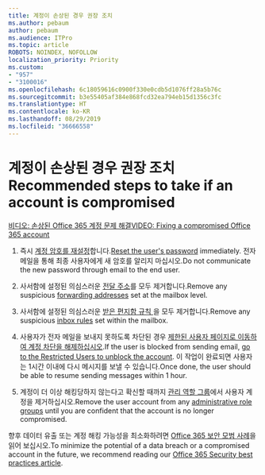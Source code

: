 ```yaml
---
title: 계정이 손상된 경우 권장 조치
ms.author: pebaum
author: pebaum
ms.audience: ITPro
ms.topic: article
ROBOTS: NOINDEX, NOFOLLOW
localization_priority: Priority
ms.custom:
- "957"
- "3100016"
ms.openlocfilehash: 6c18059616c0900f330e0cdb5d1076ff28a5b76c
ms.sourcegitcommit: b3e55405af384e868fcd32ea794eb15d1356c3fc
ms.translationtype: HT
ms.contentlocale: ko-KR
ms.lasthandoff: 08/29/2019
ms.locfileid: "36666558"
---
```

# <a name="recommended-steps-to-take-if-an-account-is-compromised"></a><span data-ttu-id="57939-102">계정이 손상된 경우 권장 조치</span><span class="sxs-lookup"><span data-stu-id="57939-102">Recommended steps to take if an account is compromised</span></span>

[<span data-ttu-id="57939-103">비디오: 손상된 Office 365 계정 문제 해결</span><span class="sxs-lookup"><span data-stu-id="57939-103">VIDEO: Fixing a compromised Office 365 account</span></span>](https://www.microsoft.com/videoplayer/embed/RE2jvOb?pid=ocpVideo0-innerdiv-oneplayer&amp;postJsllMsg=true&amp;maskLevel=20&amp;autoplay=true)
  
1. <span data-ttu-id="57939-104">즉시 [계정 암호를 재설정](https://support.office.com/article/7a5d073b-7fae-4aa5-8f96-9ecd041aba9c)합니다.</span><span class="sxs-lookup"><span data-stu-id="57939-104">[Reset the user's password](https://support.office.com/article/7a5d073b-7fae-4aa5-8f96-9ecd041aba9c) immediately.</span></span> <span data-ttu-id="57939-105">전자 메일을 통해 최종 사용자에게 새 암호를 알리지 마십시오.</span><span class="sxs-lookup"><span data-stu-id="57939-105">Do not communicate the new password through email to the end user.</span></span>

2. <span data-ttu-id="57939-106">사서함에 설정된 의심스러운 [전달 주소](https://support.office.com/article/ab5eb117-0f22-4fa7-a662-3a6bdb0add74)를 모두 제거합니다.</span><span class="sxs-lookup"><span data-stu-id="57939-106">Remove any suspicious [forwarding addresses](https://support.office.com/article/ab5eb117-0f22-4fa7-a662-3a6bdb0add74) set at the mailbox level.</span></span>

3. <span data-ttu-id="57939-107">사서함에 설정된 의심스러운 [받은 편지함 규칙 ](https://support.office.com/article/1433E3A0-7FB0-4999-B536-50E05CB67FED)을 모두 제거합니다.</span><span class="sxs-lookup"><span data-stu-id="57939-107">Remove any suspicious [inbox rules](https://support.office.com/article/1433E3A0-7FB0-4999-B536-50E05CB67FED) set within the mailbox.</span></span>

4. <span data-ttu-id="57939-108">사용자가 전자 메일을 보내지 못하도록 차단된 경우 [제한된 사용자 페이지로 이동하여 계정 차단을 해제하십시오](https://protection.office.com/?hash=/restrictedusers).</span><span class="sxs-lookup"><span data-stu-id="57939-108">If the user is blocked from sending email, [go to the Restricted Users to unblock the account](https://protection.office.com/?hash=/restrictedusers).</span></span> <span data-ttu-id="57939-109">이 작업이 완료되면 사용자는 1시간 이내에 다시 메시지를 보낼 수 있습니다.</span><span class="sxs-lookup"><span data-stu-id="57939-109">Once done, the user should be able to resume sending messages within 1 hour.</span></span>

5. <span data-ttu-id="57939-110">계정이 더 이상 해킹당하지 않는다고 확신할 때까지 [관리 역할 그룹](https://support.office.com/article/eac4d046-1afd-4f1a-85fc-8219c79e1504)에서 사용자 계정을 제거하십시오.</span><span class="sxs-lookup"><span data-stu-id="57939-110">Remove the user account from any [administrative role groups](https://support.office.com/article/eac4d046-1afd-4f1a-85fc-8219c79e1504) until you are confident that the account is no longer compromised.</span></span>

<span data-ttu-id="57939-111">향후 데이터 유출 또는 계정 해킹 가능성을 최소화하려면 [Office 365 보안 모범 사례](https://support.office.com/article/9295e396-e53d-49b9-ae9b-0b5828cdedc3)을 읽어 보십시오.</span><span class="sxs-lookup"><span data-stu-id="57939-111">To minimize the potential of a data breach or a compromised account in the future, we recommend reading our [Office 365 Security best practices article](https://support.office.com/article/9295e396-e53d-49b9-ae9b-0b5828cdedc3).</span></span>
  
